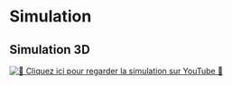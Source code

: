 # Simulation

## Simulation 3D

[![🔗 Cliquez ici pour regarder la simulation sur YouTube 🚀](https://img.youtube.com/vi/0_hS1EnDEKU/maxresdefault.jpg)](https://youtu.be/0_hS1EnDEKU)

<!--### Théorie (À supprimer quand section terminée)

 voir : https://tim-montmorency.com/582523-gestion/#/contenus/3_planification/30_simulation/ -->
